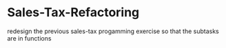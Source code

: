 # Sales-Tax-Refactoring
redesign the previous sales-tax progamming exercise so that the subtasks are in functions
